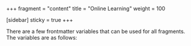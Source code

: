 +++
fragment = "content"
title = "Online Learning"
weight = 100

[sidebar]
  sticky = true
+++

There are a few frontmatter variables that can be used for all fragments. The
variables are as follows:

